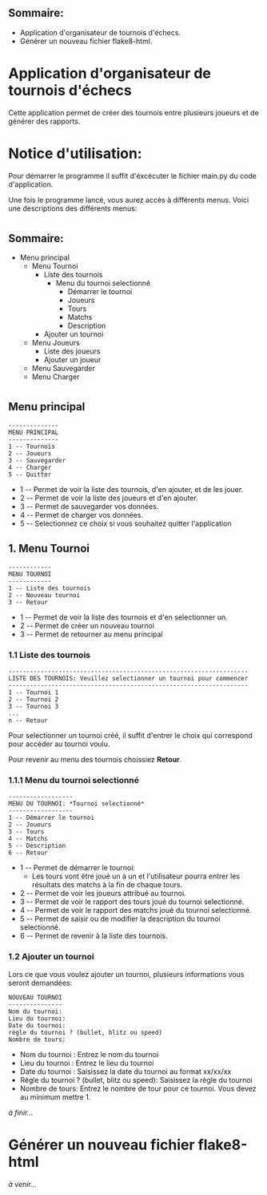 ## Sommaire:
- Application d'organisateur de tournois d'échecs.
- Générer un nouveau fichier flake8-html.

# Application d'organisateur de tournois d'échecs

Cette application permet de créer des tournois entre plusieurs joueurs et de générer des rapports.
#

# Notice d'utilisation:
Pour démarrer le programme il suffit d'éxcécuter le fichier main.py du code d'application.

Une fois le programme lancé, vous aurez accès à différents menus. Voici une descriptions des différents menus:
#

## Sommaire:
- Menu principal
  - Menu Tournoi
     - Liste des tournois
        - Menu du tournoi selectionné
           - Démarrer le tournoi
           - Joueurs
           - Tours
           - Matchs
           - Description
     - Ajouter un tournoi
  - Menu Joueurs
    - Liste des joueurs
    - Ajouter un joueur
  - Menu Sauvegarder
  - Menu Charger
#
## Menu principal
```
--------------
MENU PRINCIPAL
--------------
1 -- Tournois
2 -- Joueurs
3 -- Sauvegarder
4 -- Charger
5 -- Quitter
```
- 1 -- Permet de voir la liste des tournois, d'en ajouter, et de les jouer.
- 2 -- Permet de voir la liste des joueurs et d'en ajouter.
- 3 -- Permet de sauvegarder vos données.
- 4 -- Permet de charger vos données.
- 5 -- Selectionnez ce choix si vous souhaitez quitter l'application
  
## 1. Menu Tournoi
```
------------
MENU TOURNOI
------------
1 -- Liste des tournois
2 -- Nouveau tournoi
3 -- Retour
```
- 1 -- Permet de voir la liste des tournois et d'en selectionner un.
- 2 -- Permet de créer un nouveau tournoi
- 3 -- Permet de retourner au menu principal

### 1.1 Liste des tournois
```
-------------------------------------------------------------------
LISTE DES TOURNOIS: Veuillez selectionner un tournoi pour commencer
-------------------------------------------------------------------
1 -- Tournoi 1
2 -- Tournoi 2
3 -- Tournoi 3
...
n -- Retour
```
Pour selectionner un tournoi créé, il suffit d'entrer le choix qui correspond pour accéder au tournoi voulu.

Pour revenir au menu des tournois choissiez **Retour**.

### 1.1.1 Menu du tournoi selectionné
```
------------------
MENU DU TOURNOI: *Tournoi selectionné*
------------------
1 -- Démarrer le tournoi
2 -- Joueurs
3 -- Tours
4 -- Matchs
5 -- Description
6 -- Retour
```
- 1 -- Permet de démarrer le tournoi:
  - Les tours vont être joué un à un et l'utilisateur pourra entrer les résultats des matchs à la fin de chaque tours.
- 2 -- Permet de voir les joueurs attribué au tournoi.
- 3 -- Permet de voir le rapport des tours joué du tournoi selectionné.
- 4 -- Permet de voir le rapport des matchs joué du tournoi selectionné.
- 5 -- Permet de saisir ou de modifier la description du tournoi selectionné.
- 6 -- Permet de revenir à la liste des tournois.

### 1.2 Ajouter un tournoi
Lors ce que vous voulez ajouter un tournoi, plusieurs informations vous seront demandées:
```
NOUVEAU TOURNOI
---------------
Nom du tournoi:
Lieu du tournoi: 
Date du tournoi: 
règle du tournoi ? (bullet, blitz ou speed) 
Nombre de tours:
```
- Nom du tournoi : Entrez le nom du tournoi
- Lieu du tournoi : Entrez le lieu du tournoi
- Date du tournoi : Saisissez la date du tournoi au format xx/xx/xx
- Règle du tournoi ? (bullet, blitz ou speed): Saisissez la règle du tournoi
- Nombre de tours: Entrez le nombre de tour pour ce tournoi. Vous devez au minimum mettre 1.

*à finir...*

# Générer un nouveau fichier flake8-html

*à venir...*